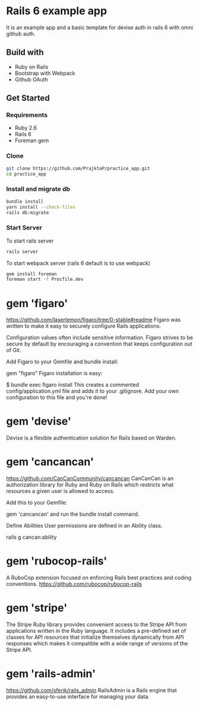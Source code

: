 # Rails 6 example app
It is an example app and a basic template for devise auth in rails 6 with omni github auth.

## Build with
- Ruby on Rails
- Bootstrap with Webpack
- Github OAuth

## Get Started
### Requirements
- Ruby 2.6
- Rails 6
- Foreman gem

### Clone
```bash
git clone https://github.com/PrajktaP/practice_app.git
cd practice_app
```
### Install and migrate db

```bash
bundle install
yarn install --check-files
rails db:migrate
```
### Start Server
To start rails server
```bash
rails server

```
To start webpack server (rails 6 default is to use webpack)
```bash
gem install foreman
foreman start -f Procfile.dev
```
# gem 'figaro' ###########################################################
https://github.com/laserlemon/figaro/tree/0-stable#readme
Figaro was written to make it easy to securely configure Rails applications.

Configuration values often include sensitive information. Figaro strives to be secure by default by encouraging a convention that keeps configuration out of Git.

Add Figaro to your Gemfile and bundle install:

gem "figaro"
Figaro installation is easy:

$ bundle exec figaro install
This creates a commented config/application.yml file and adds it to your .gitignore. Add your own configuration to this file and you're done!

# gem 'devise' ###############################################################
Devise is a flexible authentication solution for Rails based on Warden.

# gem 'cancancan' ###########################################################
https://github.com/CanCanCommunity/cancancan
CanCanCan is an authorization library for Ruby and Ruby on Rails which restricts what resources a given user is allowed to access.

Add this to your Gemfile:

gem 'cancancan'
and run the bundle install command.

Define Abilities
User permissions are defined in an Ability class.

rails g cancan:ability

# gem 'rubocop-rails' #######################################################
A RuboCop extension focused on enforcing Rails best practices and coding conventions.
https://github.com/rubocop/rubocop-rails

# gem 'stripe' #############################################################
The Stripe Ruby library provides convenient access to the Stripe API from applications written in the Ruby language. It includes a pre-defined set of classes for API resources that initialize themselves dynamically from API responses which makes it compatible with a wide range of versions of the Stripe API.

# gem 'rails-admin' ########################################################
https://github.com/sferik/rails_admin
RailsAdmin is a Rails engine that provides an easy-to-use interface for managing your data.




